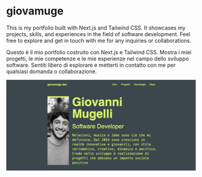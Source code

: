 # giovamuge

This is my portfolio built with Next.js and Tailwind CSS. It showcases my projects, skills, and experiences in the field of software development. Feel free to explore and get in touch with me for any inquiries or collaborations.

Questo è il mio portfolio costruito con Next.js e Tailwind CSS. Mostra i miei progetti, le mie competenze e le mie esperienze nel campo dello sviluppo software. Sentiti libero di esplorare e metterti in contatto con me per qualsiasi domanda o collaborazione.

![Social](public/social.jpg)
